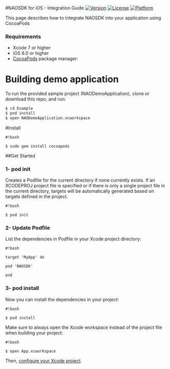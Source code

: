 #NAOSDK for iOS - Integration Guide
[![Version](https://img.shields.io/cocoapods/v/NAOSDK.svg?style=flat)](http://cocoapods.org/pods/NAOSDK)
[![License](https://img.shields.io/cocoapods/l/NAOSDK.svg?style=flat)](http://cocoapods.org/pods/NAOSDK)
[![Platform](https://img.shields.io/cocoapods/p/NAOSDK.svg?style=flat)](http://cocoapods.org/pods/NAOSDK)

This page describes how to integrate NAOSDK into your application using CocoaPods

### Requirements
* Xcode 7 or higher
* iOS 8.0 or higher
* [CocoaPods](http://cocoapods.org/) package manager:

# Building demo application
To run the provided sample project (NAODemoApplication), clone or download this repo, and run:
```bash
$ cd Example
$ pod install
$ open NAODemoApplication.xcworkspace

```

#Install

```
#!bash

$ sudo gem install cocoapods

```

##Get Started

### 1- pod init

Creates a Podfile for the current directory if none currently exists. If an XCODEPROJ project file is specified or if there is only a single project file in the current directory, targets will be automatically generated based on targets defined in the project.

```
#!bash

$ pod init

```


### 2- Update Podfile

List the dependencies in Podfile in your Xcode project directory:

```
#!bash

target 'MyApp' do

pod 'NAOSDK'

end

```

### 3- pod install

Now you can install the dependencies in your project:

```
#!bash

$ pod install

```

Make sure to always open the Xcode workspace instead of the project file when building your project:

```
#!bash

$ open App.xcworkspace

```

Then, [configure your Xcode project](http://docs.nao-cloud.com/index.php/docs/nao-sdk/ios-sdk/configure-your-xcode-project/).
